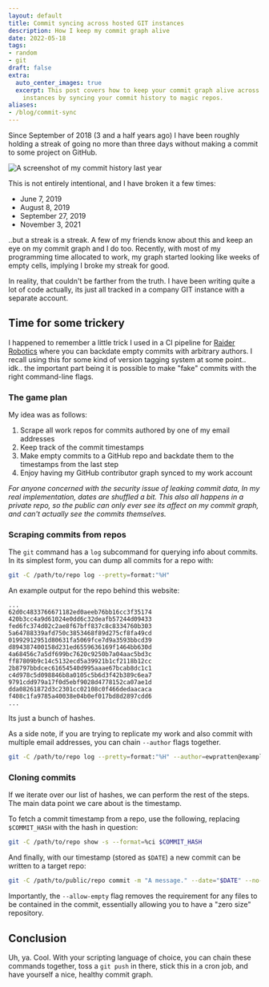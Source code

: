 ```yaml
---
layout: default
title: Commit syncing across hosted GIT instances
description: How I keep my commit graph alive
date: 2022-05-18
tags:
- random
- git
draft: false
extra:
  auto_center_images: true
  excerpt: This post covers how to keep your commit graph alive across multiple GIT
    instances by syncing your commit history to magic repos.
aliases:
- /blog/commit-sync
---
```


Since September of 2018 (3 and a half years ago) I have been roughly holding a streak of going no more than three days without making a commit to some project on GitHub.

![A screenshot of my commit history last year](/assets/blog/commit-sync/commit_graph.png)

This is not entirely intentional, and I have broken it a few times:

- June 7, 2019
- August 8, 2019
- September 27, 2019
- November 3, 2021

..but a streak is a streak. A few of my friends know about this and keep an eye on my commit graph and I do too. Recently, with most of my programming time allocated to work, my graph started looking like weeks of empty cells, implying I broke my streak for good.

In reality, that couldn't be farther from the truth. I have been writing quite a lot of code actually, its just all tracked in a company GIT instance with a separate account.

## Time for some trickery

I happened to remember a little trick I used in a CI pipeline for [Raider Robotics](https://github.com/frc5024/) where you can backdate empty commits with arbitrary authors. I recall using this for some kind of version tagging system at some point.. idk.. the important part being it is possible to make "fake" commits with the right command-line flags.

### The game plan

My idea was as follows:

1) Scrape all work repos for commits authored by one of my email addresses
2) Keep track of the commit timestamps
3) Make empty commits to a GitHub repo and backdate them to the timestamps from the last step
4) Enjoy having my GitHub contributor graph synced to my work account

*For anyone concerned with the security issue of leaking commit data, In my real implementation, dates are shuffled a bit. This also all happens in a private repo, so the public can only ever see its affect on my commit graph, and can't actually see the commits themselves.*

### Scraping commits from repos

The `git` command has a `log` subcommand for querying info about commits. In its simplest form, you can dump all commits for a repo with:

```sh
git -C /path/to/repo log --pretty=format:"%H"
```

An example output for the repo behind this website:

```text
...
62d0c4833766671182ed0aeeb76bb16cc3f35174
420b3cc4a9d61024e0dd6c32deafb57244d09433
fed6fc374d02c2ae8f67bff837c8c8334760b303
5a64788339afd750c3853468f89d275cf8fa49cd
01992912951d80631fa5069fce7d9a3593bbcd39
d894387400158d231ed6559636169f1464bb630d
4a68456c7a5df699bc7620c9250b7a04aac5bd3c
ff87809b9c14c5132ecd5a39921b1cf2118b12cc
2b8797bbdcec61654540d995aaae67bcab8dc1c1
c4d978c5d098846b8a0105c5b6d3f42b389c6ea7
9791cdd979a17f0d5ebf9028d4778152ca07ae1d
dda08261872d3c2301cc02108c0f466dedaacaca
f408c1fa9785a40038e04b0ef017bd8d2897cdd6
...
```

Its just a bunch of hashes.

As a side note, if you are trying to replicate my work and also commit with multiple email addresses, you can chain `--author` flags together.

```sh
git -C /path/to/repo log --pretty=format:"%H" --author=ewpratten@example.com --author=evan@work.com
```

### Cloning commits

If we iterate over our list of hashes, we can perform the rest of the steps. The main data point we care about is the timestamp.

To fetch a commit timestamp from a repo, use the following, replacing `$COMMIT_HASH` with the hash in question:

```sh
git -C /path/to/repo show -s --format=%ci $COMMIT_HASH
```

And finally, with our timestamp (stored as `$DATE`) a new commit can be written to a target repo:

```sh
git -C /path/to/public/repo commit -m "A message." --date="$DATE" --no-edit --allow-empty
```

Importantly, the `--allow-empty` flag removes the requirement for any files to be contained in the commit, essentially allowing you to have a "zero size" repository.

## Conclusion

Uh, ya. Cool. With your scripting language of choice, you can chain these commands together, toss a `git push` in there, stick this in a cron job, and have yourself a nice, healthy commit graph.

